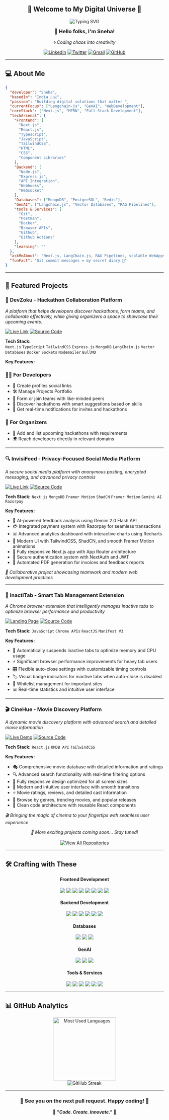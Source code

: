 <div align="center">

## 🌟 **Welcome to My Digital Universe** 🌟

<p align="center">
  <img src="https://readme-typing-svg.herokuapp.com?font=Fira+Code&size=28&duration=3000&pause=1000&color=36BCF7&center=true&vCenter=true&width=600&lines=Full-Stack+Developer;MERN+Stack+Developer;NextJS+Wizard;Open+Source+Contributor;Problem+Solver;Code+Craftsperson" alt="Typing SVG" style="margin-bottom: -10px;" />
</p>

### 👋 **Hello folks, I'm Sneha!**

🌀 _Coding chaos into creativity_

[![LinkedIn](https://img.shields.io/badge/LinkedIn-0A66C2?style=for-the-badge&logo=linkedin&logoColor=white)](https://www.linkedin.com/in/ss0807/)
[![Twitter](https://img.shields.io/badge/Twitter-000?style=for-the-badge&logo=twitter&logoColor=white)](https://x.com/SnehaDevs)
[![Gmail](https://img.shields.io/badge/Gmail-EE3C31?style=for-the-badge&logo=gmail&logoColor=white)](mailto:snehav2109@gmail.com)
[![GitHub](https://img.shields.io/badge/GitHub-171515?style=for-the-badge&logo=github&logoColor=white)](https://github.com/SnehaSharma245)

</div>

---

## 💻 About Me

```json
{
  "developer": "Sneha",
  "basedIn": "India 🇮🇳",
  "passion": "Building digital solutions that matter ",
  "currentFocus": ["Langchain-js", "GenAI", "WebDevelopment"],
  "coreStack": ["Next.js", "MERN", "Full-Stack Development"],
  "techArsenal": {
    "Frontend": [
      "Next.js",
      "React.js",
      "Typescript",
      "JavaScript",
      "TailwindCSS",
      "HTML",
      "CSS",
      "Component Libraries"
    ],
    "Backend": [
      "Node.js",
      "Express.js",
      "API Integration",
      "Webhooks",
      "Websocket"
    ],
    "Databases": ["MongoDB", "PostgreSQL", "Redis"],
    "GenAI": ["Langchain.js", "Vector Databases", "RAG Pipelines"],
    "tools & Services": [
      "Git",
      "Postman",
      "Docker",
      "Browser APIs",
      "Github",
      "Github Actions"
    ],
    "learning": ""
  },
  "askMeAbout": "Next.js, LangChain.js, RAG Pipelines, scalable WebApps, and turning cool ideas into full-stack solutions",
  "funFact": "Git commit messages = my secret diary 📖"
}
```

---

## 🚀 Featured Projects

### 🚀 **DevZoku - Hackathon Collaboration Platform**

_A platform that helps developers discover hackathons, form teams, and collaborate effectively, while giving organizers a space to showcase their upcoming events._

[![Live Link](https://img.shields.io/badge/_Live_Link-FF6B6B?style=for-the-badge&logo=vercel&logoColor=white)](https://devzoku.vercel.app)
[![Source Code](https://img.shields.io/badge/_Source_Code-171515?style=for-the-badge&logo=github&logoColor=white)](https://github.com/celersneha/devzoku)

**Tech Stack:**  
`Next.js` `TypeScript` `TailwindCSS` `Express.js` `MongoDB` `LangChain.js` `Vector Databases` `Docker` `Sockets` `Nodemailer` `BullMQ`

**Key Features:**

### 👨‍💻 For Developers

- 📄 Create profiles social links
- 🛠️ Manage Projects Portfolio
- 👥 Form or join teams with like-minded peers
- 🔎 Discover hackathons with smart suggestions based on skills
- 🔔 Get real-time notifications for invites and hackathons

### 🏢 For Organizers

- 📝 Add and list upcoming hackathons with requirements
- 🌍 Reach developers directly in relevant domains

---

### 🔍 **InvisiFeed - Privacy-Focused Social Media Platform**

_A secure social media platform with anonymous posting, encrypted messaging, and advanced privacy controls_

[![Live Link](https://img.shields.io/badge/_Live_Demo-00D2FF?style=for-the-badge&logo=vercel&logoColor=white)](https://invisifeed.vercel.app)
[![Source Code](https://img.shields.io/badge/_Source_Code-171515?style=for-the-badge&logo=github&logoColor=white)](https://github.com/zenoshubh/InvisiFeed)

**Tech Stack:** `Next.js` `MongoDB` `Framer Motion` `ShadCN` `Framer Motion` `Gemini AI` `Razorpay`

**Key Features:**

- 🤖 AI-powered feedback analysis using Gemini 2.0 Flash API
- 💳 Integrated payment system with Razorpay for seamless transactions
- 📊 Advanced analytics dashboard with interactive charts using Recharts
- 🎨 Modern UI with TailwindCSS, ShadCN, and smooth Framer Motion animations
- 📱 Fully responsive Next.js app with App Router architecture
- 🔐 Secure authentication system with NextAuth and JWT
- 📄 Automated PDF generation for invoices and feedback reports

_🤝 Collaborative project showcasing teamwork and modern web development practices_

---

### 🎯 **InactiTab - Smart Tab Management Extension**

_A Chrome browser extension that intelligently manages inactive tabs to optimize browser performance and productivity_

[![Landing Page](https://img.shields.io/badge/_Landing_Page-FF6B6B?style=for-the-badge&logo=vercel&logoColor=white)](https://github.com/SnehaSharma245/InactiTab-landing-page)
[![Source Code](https://img.shields.io/badge/_Source_Code-171515?style=for-the-badge&logo=github&logoColor=white)](https://github.com/SnehaSharma245/InactiTab)

**Tech Stack:** `JavaScript` `Chrome APIs` `ReactJS` `Manifest V3`

**Key Features:**

- 🔄 Automatically suspends inactive tabs to optimize memory and CPU usage
- ⚡ Significant browser performance improvements for heavy tab users
- 🎛️ Flexible auto-close settings with customizable timing controls
- 🏷️ Visual badge indicators for inactive tabs when auto-close is disabled
- 🔧 Whitelist management for important sites
- 📊 Real-time statistics and intuitive user interface

---

### 🎬 **CineHue - Movie Discovery Platform**

_A dynamic movie discovery platform with advanced search and detailed movie information_

[![Live Demo](https://img.shields.io/badge/_Live_Demo-FF4655?style=for-the-badge&logo=vercel&logoColor=white)](https://cinehue.vercel.app)
[![Source Code](https://img.shields.io/badge/_Source_Code-171515?style=for-the-badge&logo=github&logoColor=white)](https://github.com/SnehaSharma245/CineHue)

**Tech Stack:** `React.js` `OMDB API` `TailwindCSS`

**Key Features:**

- 🎭 Comprehensive movie database with detailed information and ratings
- 🔍 Advanced search functionality with real-time filtering options
- 📱 Fully responsive design optimized for all screen sizes
- 🎨 Modern and intuitive user interface with smooth transitions
- ⭐ Movie ratings, reviews, and detailed cast information
- 🎪 Browse by genres, trending movies, and popular releases
- 🎯 Clean code architecture with reusable React components

_🎬 Bringing the magic of cinema to your fingertips with seamless user experience_

<div align="center">
  <i>🚀 More exciting projects coming soon... Stay tuned!</i>
</div>

<div align="center">
  <br/>
  <a href="https://github.com/celersneha?tab=repositories">
    <img src="https://img.shields.io/badge/📂_View_All_Repos-131414?style=for-the-badge&logo=github&logoColor=white" alt="View All Repositories" />
  </a>
</div>

---

## 🛠️ Crafting with These

<h4 align="center"><b> Frontend Development</b></h4>

<p align="center">
  <img src="https://img.shields.io/badge/Next.js-000000?style=for-the-badge&logo=next.js&logoColor=white"/>
  <img src="https://img.shields.io/badge/React-20232A?style=for-the-badge&logo=react&logoColor=61DAFB"/>
  <img src="https://img.shields.io/badge/TypeScript-007ACC?style=for-the-badge&logo=typescript&logoColor=white"/>
  <img src="https://img.shields.io/badge/JavaScript-F7DF1E?style=for-the-badge&logo=javascript&logoColor=black"/>
  <img src="https://img.shields.io/badge/Tailwind_CSS-38B2AC?style=for-the-badge&logo=tailwind-css&logoColor=white"/>
  <img src="https://img.shields.io/badge/HTML5-E34F26?style=for-the-badge&logo=html5&logoColor=white"/>
  <img src="https://img.shields.io/badge/CSS3-1572B6?style=for-the-badge&logo=css3&logoColor=white"/>
  <img src="https://img.shields.io/badge/Component%20Libraries-4B0082?style=for-the-badge&logo=storybook&logoColor=white"/>
</p>

<h4 align="center"><b> Backend Development</b></h4>

<p align="center">
  <img src="https://img.shields.io/badge/Node.js-43853D?style=for-the-badge&logo=node.js&logoColor=white"/>
  <img src="https://img.shields.io/badge/Express.js-404D59?style=for-the-badge&logo=express&logoColor=white"/>
  <img src="https://img.shields.io/badge/API%20Integration-02569B?style=for-the-badge&logo=fastapi&logoColor=white"/>
  <img src="https://img.shields.io/badge/Webhooks-FF4500?style=for-the-badge&logo=webhooks&logoColor=white"/>
  <img src="https://img.shields.io/badge/WebSocket-008080?style=for-the-badge&logo=socket.io&logoColor=white"/>
  <img src="https://img.shields.io/badge/JWT-black?style=for-the-badge&logo=JSON%20web%20tokens"/>
</p>

<h4 align="center"><b>Databases</b></h4>

<p align="center">
  <img src="https://img.shields.io/badge/MongoDB-4EA94B?style=for-the-badge&logo=mongodb&logoColor=white"/>
  <img src="https://img.shields.io/badge/PostgreSQL-316192?style=for-the-badge&logo=postgresql&logoColor=white"/>
  <img src="https://img.shields.io/badge/Redis-DC382D?style=for-the-badge&logo=redis&logoColor=white"/>
</p>

<h4 align="center"><b>GenAI</b></h4>

<p align="center">
  <img src="https://img.shields.io/badge/LangChain.js-1E90FF?style=for-the-badge&logo=javascript&logoColor=white"/>
  <img src="https://img.shields.io/badge/Vector%20Databases-800080?style=for-the-badge&logo=databricks&logoColor=white"/>
  <img src="https://img.shields.io/badge/RAG%20Pipelines-FF1493?style=for-the-badge&logo=ai&logoColor=white"/>
</p>

<h4 align="center"><b>Tools & Services</b></h4>

<p align="center">
  <img src="https://img.shields.io/badge/Git-F05032?style=for-the-badge&logo=git&logoColor=white"/>
  <img src="https://img.shields.io/badge/Postman-FF6C37?style=for-the-badge&logo=postman&logoColor=white"/>
  <img src="https://img.shields.io/badge/Docker-2496ED?style=for-the-badge&logo=docker&logoColor=white"/>
  <img src="https://img.shields.io/badge/GitHub-181717?style=for-the-badge&logo=github&logoColor=white"/>
  <img src="https://img.shields.io/badge/GitHub%20Actions-2088FF?style=for-the-badge&logo=github-actions&logoColor=white"/>
  <img src="https://img.shields.io/badge/Browser%20APIs-4682B4?style=for-the-badge&logo=googlechrome&logoColor=white"/>
</p>

---

## 📊 GitHub Analytics

<div align="center">
  <img src="https://github-readme-stats.vercel.app/api/top-langs/?username=celersneha&layout=compact&theme=tokyonight&hide_border=true&bg_color=0D1117&title_color=58A6FF&text_color=C9D1D9&langs_count=8" alt="Most Used Languages" height="200"/>
</div>

<div align="center">
  <img src="https://github-readme-streak-stats.herokuapp.com/?user=celersneha&theme=tokyonight&hide_border=true&background=0D1117&stroke=58A6FF&ring=79C0FF&fire=FF6B6B&currStreakLabel=C9D1D9" alt="GitHub Streak" />
</div>

---

<div align="center">

### 👋 See you on the next pull request. Happy coding! 🎉

💫 **_"Code. Create. Innovate."_** 💫

</div>

